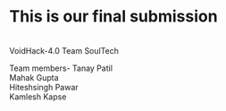 <h1>
This is our final submission
</h1>
<br>
VoidHack-4.0
Team SoulTech

Team members-
Tanay Patil <br>
Mahak Gupta <br>
Hiteshsingh Pawar <br>
Kamlesh Kapse <br>
